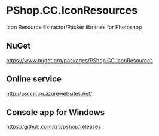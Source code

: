 # PShop.CC.IconResources
Icon Resource Extractor/Packer libraries for Photoshop

## NuGet

https://www.nuget.org/packages/PShop.CC.IconResources

## Online service

http://psccicon.azurewebsites.net/

## Console app for Windows

https://github.com/jz5/pshop/releases
